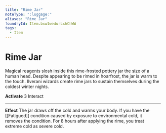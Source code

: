 ```yaml
---
title: "Rime Jar"
noteType: ":luggage:"
aliases: "Rime Jar"
foundryId: Item.bxw1wedurLxhChWW
tags:
  - Item
---
```


# Rime Jar

Magical reagents slosh inside this rime-frosted pottery jar the size of a human head. Despite appearing to be rimed in hoarfrost, the jar is warm to the touch. Ilverani wizards create rime jars to sustain themselves during the coldest winter nights.

**Activate** 3 Interact

* * *

**Effect** The jar draws off the cold and warms your body. If you have the [[Fatigued]] condition caused by exposure to environmental cold, it removes the condition. For 8 hours after applying the rime, you treat extreme cold as severe cold.
